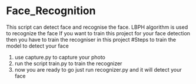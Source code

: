 # Face_Recognition
This script can detect face and recognise the face. LBPH algorithm is used to recognize the face
If you want to train this project for your face detection then you have to train the recogniser in this project
#Steps to train the model to detect your face
1. use capture.py to capture your photo
2. run the script train.py to train the recognizer
3. now you are ready to go just run recognizer.py and it will detect your face
 

